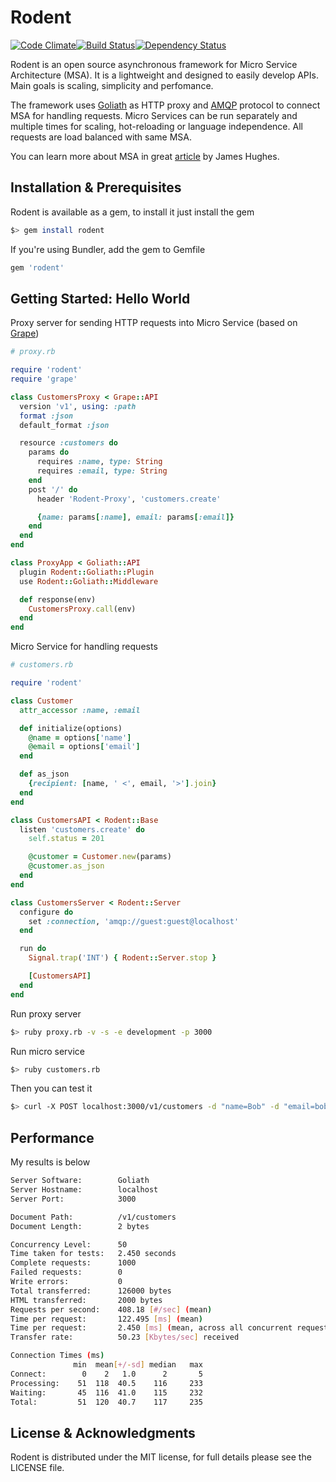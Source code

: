 # Rodent

[![Code Climate](https://codeclimate.com/github/kkdoo/rodent.png)](https://codeclimate.com/github/kkdoo/rodent)[![Build Status](https://travis-ci.org/kkdoo/rodent.png?branch=master)](https://travis-ci.org/kkdoo/rodent)[![Dependency Status](https://gemnasium.com/kkdoo/rodent.png)](https://gemnasium.com/kkdoo/rodent)

Rodent is an open source asynchronous framework for Micro Service Architecture (MSA). It is a lightweight and designed to easily develop APIs. Main goals is scaling, simplicity and perfomance.

The framework uses [Goliath](https://github.com/postrank-labs/goliath) as HTTP proxy and [AMQP](https://github.com/ruby-amqp/amqp) protocol to connect MSA for handling requests. Micro Services can be run separately and multiple times for scaling, hot-reloading or language independence. All requests are load balanced with same MSA.

You can learn more about MSA in great [article](http://yobriefca.se/blog/2013/04/29/micro-service-architecture/) by James Hughes.

## Installation & Prerequisites

Rodent is available as a gem, to install it just install the gem

```bash
$> gem install rodent
```

If you're using Bundler, add the gem to Gemfile

```ruby
gem 'rodent'
```

## Getting Started: Hello World

Proxy server for sending HTTP requests into Micro Service (based on [Grape](https://github.com/intridea/grape))

```ruby
# proxy.rb

require 'rodent'
require 'grape'

class CustomersProxy < Grape::API
  version 'v1', using: :path
  format :json
  default_format :json

  resource :customers do
    params do
      requires :name, type: String
      requires :email, type: String
    end
    post '/' do
      header 'Rodent-Proxy', 'customers.create'

      {name: params[:name], email: params[:email]}
    end
  end
end

class ProxyApp < Goliath::API
  plugin Rodent::Goliath::Plugin
  use Rodent::Goliath::Middleware

  def response(env)
    CustomersProxy.call(env)
  end
end
```

Micro Service for handling requests

```ruby
# customers.rb

require 'rodent'

class Customer
  attr_accessor :name, :email

  def initialize(options)
    @name = options['name']
    @email = options['email']
  end

  def as_json
    {recipient: [name, ' <', email, '>'].join}
  end
end

class CustomersAPI < Rodent::Base
  listen 'customers.create' do
    self.status = 201

    @customer = Customer.new(params)
    @customer.as_json
  end
end

class CustomersServer < Rodent::Server
  configure do
    set :connection, 'amqp://guest:guest@localhost'
  end

  run do
    Signal.trap('INT') { Rodent::Server.stop }

    [CustomersAPI]
  end
end
```

Run proxy server

```bash
$> ruby proxy.rb -v -s -e development -p 3000
```

Run micro service

```bash
$> ruby customers.rb
```

Then you can test it
```bash
$> curl -X POST localhost:3000/v1/customers -d "name=Bob" -d "email=bob@example.com"
```

## Performance

My results is below

```bash
Server Software:        Goliath
Server Hostname:        localhost
Server Port:            3000

Document Path:          /v1/customers
Document Length:        2 bytes

Concurrency Level:      50
Time taken for tests:   2.450 seconds
Complete requests:      1000
Failed requests:        0
Write errors:           0
Total transferred:      126000 bytes
HTML transferred:       2000 bytes
Requests per second:    408.18 [#/sec] (mean)
Time per request:       122.495 [ms] (mean)
Time per request:       2.450 [ms] (mean, across all concurrent requests)
Transfer rate:          50.23 [Kbytes/sec] received

Connection Times (ms)
              min  mean[+/-sd] median   max
Connect:        0    2   1.0      2       5
Processing:    51  118  40.5    116     233
Waiting:       45  116  41.0    115     232
Total:         51  120  40.7    117     235
```

## License & Acknowledgments

Rodent is distributed under the MIT license, for full details please see the LICENSE file.
